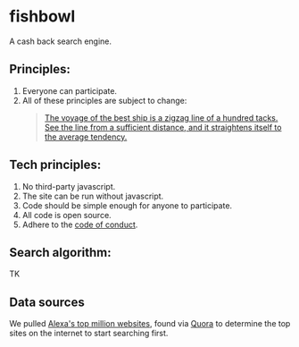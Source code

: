 # fishbowl

A cash back search engine.

## Principles:

1. Everyone can participate.
1. All of these principles are subject to change:
   > [The voyage of the best ship is a zigzag line of a hundred tacks. See the line from a sufficient distance, and it straightens itself to the average tendency.](https://www.gutenberg.org/files/16643/16643-h/16643-h.htm#Page_91)

## Tech principles:

1. No third-party javascript.
1. The site can be run without javascript.
1. Code should be simple enough for anyone to participate.
1. All code is open source.
1. Adhere to the [code of conduct](./CODE-OF-CONDUCT.md).

## Search algorithm:

TK

## Data sources
We pulled [Alexa's top million websites](http://s3.amazonaws.com/alexa-static/top-1m.csv.zip), found via [Quora](https://www.quora.com/What-are-the-top-100-000-most-visited-websites) to determine the top sites on the internet to start searching first.
